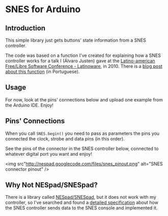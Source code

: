 SNES for Arduino
================

Introduction
------------

This simple library just gets buttons' state information from a SNES controller.

The code was based on a function I've created for explaining how a SNES
controller works for a talk I (Álvaro Justen) gave at the
[Latino-american Free/Libre Software Conference - Latinoware](http://www.latinoware.org/),
in 2010.
There is a
[blog post about this function](http://blog.justen.eng.br/2010/12/controle-do-super-nintendo-snes-no.html)
(in Portuguese).

Usage
-----

For now, look at the pins' connections below and upload one example from the
Arduino IDE. Enjoy!


Pins' Connections
-----------------

When you call `SNES.begin()` you need to pass as parameters the pins you
connected the clock, strobe and data pins (in this order).

See the pins of the connector in the SNES controller below, connected to
whatever digital port you want and enjoy!

<img src"http://nespad.googlecode.com/files/snes_pinout.png" alt="SNES
connector pinout" />


Why Not NESpad/SNESpad?
-----------------------

There is a library called [NESpad/SNESpad](http://code.google.com/p/nespad/),
but it does not work with my controller, so I've searched and found a [detailed
specification](http://www.gamesx.com/controldata/snesdat.htm) about how the
SNES controller sends data to the SNES console and implemented it.

